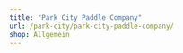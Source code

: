 ```yaml
---
title: "Park City Paddle Company"
url: /park-city/park-city-paddle-company/
shop: Allgemein
---
```

